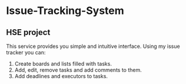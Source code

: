# Issue-Tracking-System
## HSE project

 This service provides you simple and intuitive interface. Using my issue tracker you can:
 1. Create boards and lists filled with tasks.
 2. Add, edit, remove tasks and add comments to them.
 3. Add deadlines and executors to tasks.
